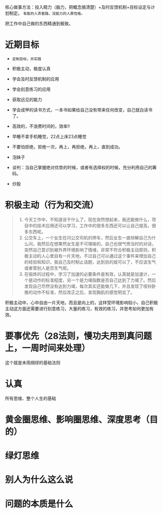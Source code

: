 核心做事方法：投入精力（脑力，把概念搞清楚）+及时反馈机制+目标设定与计划制定。
`有能的人弄套路，没能力的人靠性格。`

把工作中自己做的东西精通到极致。

# 近期目标
- `定制目标，并实践`
- 积极主动，极度认真
- 学会及时反馈机制的应用
- 学会刻意练习的应用
- 获取远见的能力

- 学会成甲的读书方式，一本书如果给自己没有带来任何改变，自己就白读书了。
- 高效的，不浪费时间的，效率!!
- 早睡不拿手机睡觉，22点上床23点睡觉
- 不要怕拒绝，拒绝一次，再上，再拒绝，再上，直到成功。
- 泡妹子
- 谈判：当自己掌握绝对优势的时候，或者有选择权的时候，充分利用自己的筹码。
- 炒股

# 积极主动（行为和交流）
> 1. 今天工作中，不知道该干什么了，现在突然想起来，我还能做什么，项目中的技术应用还可以学习，工作中的很多东西还可以让自己提高，很多东西呢。
> 2. 公交车上，一个女生在问公交司机的停车，然后女生一直辩解自己为什么问，我然后在想果然女生是不可理喻的，自己也很气愤当时的对话，突然自己意识到被外界环境影响了情绪，非常不符合积极主动原则，积极主动的人心里自有一片天地，不过自己可以通过这个事件来增加自己的经验和知识，我自己及时制止话题，达到目的就可以了，不应该生气或者管别人是否生气呢。
> 3. 在锻炼的过程中，学习了加速的必要条件是有效，认真就是加速计，一个是动作的标准程度，另一个是力竭指数是否自己达到了力竭了。然后发现自己尽然没有达到力竭，每次其实还能做几下，并且发现了哑铃卧推的动作不标准，然后改正之后，发现胸肌的感觉明显了。

积极主动中，心中自由一片天地，而且是向上的，这样受环境影响较小，自己积极主动这方面还需要进行刻意练习，大量的练习，有效的练习，并思考如何更加有效。

# 要事优先（28法则，慢功夫用到真问题上，一周时间来处理）
这个就是未雨绸缪的基础法则
# 认真
所有思维、整个人生的基础

# 黄金圈思维、影响圈思维、深度思考（目的）
# 绿灯思维
# 别人为什么这么说
# 问题的本质是什么